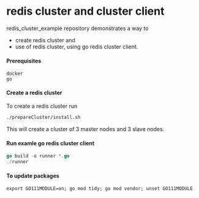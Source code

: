 # redis cluster and cluster client

redis_cluster_example repository demonstrates a way to 
 - create redis cluster and
 - use of redis cluster, using go redis cluster client.

#### Prerequisites

```
docker
go
```

#### Create a redis cluster

To create a redis cluster run
```bash
./prepareCluster/install.sh
```

This will create a cluster of 3 master nodes and 3 slave nodes.

#### Run examle go redis cluster client

```go
go build -o runner *.go
./runner
```

#### To update packages

```
export GO111MODULE=on; go mod tidy; go mod vendor; unset GO111MODULE
```

